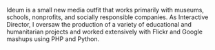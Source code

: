 <!--
title: Ideum
location: Corrales, NM
description: Interactive Exhibit Designers
position: Interactive Director
website: http://ideum.com
start: 2006-03-15
end: 2006-11-30
-->

Ideum is a small new media outfit that works primarily with museums, schools, nonprofits, and socially responsible companies. As Interactive Director, I oversaw the production of a variety of educational and humanitarian projects and worked extensively with Flickr and Google mashups using PHP and Python.
